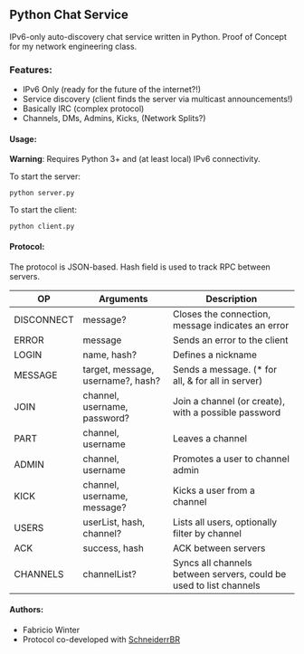 ## Python Chat Service

IPv6-only auto-discovery chat service written in Python.
Proof of Concept for my network engineering class.

### Features:
- IPv6 Only (ready for the future of the internet?!)
- Service discovery (client finds the server via multicast announcements!)
- Basically IRC (complex protocol)
- Channels, DMs, Admins, Kicks, (Network Splits?)

#### Usage:

**Warning**: Requires Python 3+ and (at least local) IPv6 connectivity.

To start the server:
```
python server.py
```

To start the client:
```
python client.py
```

#### Protocol:

The protocol is JSON-based. Hash field is used to track RPC between servers.

| OP 		 | Arguments                         | Description                                                        |
|------------|-----------------------------------|--------------------------------------------------------------------|
| DISCONNECT | message?                          | Closes the connection, message indicates an error                  |
| ERROR      | message                           | Sends an error to the client                                       |
| LOGIN      | name, hash?                       | Defines a nickname                                                 |
| MESSAGE    | target, message, username?, hash? | Sends a message. (* for all, & for all in server)                  |
| JOIN       | channel, username, password?      | Join a channel (or create), with a possible password               |
| PART       | channel, username                 | Leaves a channel                                                   |
| ADMIN      | channel, username                 | Promotes a user to channel admin                                   |
| KICK       | channel, username, message?       | Kicks a user from a channel                                        |
| USERS      | userList, hash, channel?          | Lists all users, optionally filter by channel                      |
| ACK        | success, hash                     | ACK between servers                                                |
| CHANNELS   | channelList?                      | Syncs all channels between servers, could be used to list channels |

#### Authors:
- Fabricio Winter
- Protocol co-developed with [SchneiderrBR](https://github.com/SchneiderrBR/)
